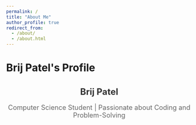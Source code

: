```yaml
---
permalink: /
title: "About Me"
author_profile: true
redirect_from: 
  - /about/
  - /about.html
---
```


# Brij Patel's Profile

<div style="text-align:center;">
  <h1 style="font-size: 24px; font-weight: bold; color: #333;">Brij Patel</h1>
  <p style="font-size: 18px; color: #666;">Computer Science Student | Passionate about Coding and Problem-Solving</p>

  <div style="display: flex; gap: 20px; justify-content: center; margin-top: 20px;">
    <!-- LinkedIn Widget -->
    <a href="https://www.linkedin.com/in/your-profile" target="_blank" style="text-decoration: none; color: #333; font-size: 36px;" title="LinkedIn">
      <i class="fab fa-linkedin" style="transition: color 0.3s;"></i>
    </a>

  <!-- GitHub Widget -->
  <a href="https://github.com/your-username" target="_blank" style="text-decoration: none; color: #333; font-size: 36px;" title="GitHub">
  <i class="fab fa-github" style="transition: color 0.3s;"></i>
  </a>

  <!-- Email Widget -->
  <a href="mailto:your-email@example.com" style="text-decoration: none; color: #333; font-size: 36px;" title="Email">
  <i class="fas fa-envelope" style="transition: color 0.3s;"></i>
  </a>
  </div>
</div>

<!-- Load Font Awesome icons -->
<link rel="stylesheet" href="https://cdnjs.cloudflare.com/ajax/libs/font-awesome/6.0.0-beta3/css/all.min.css">

<!-- Markdown file ends here -->
